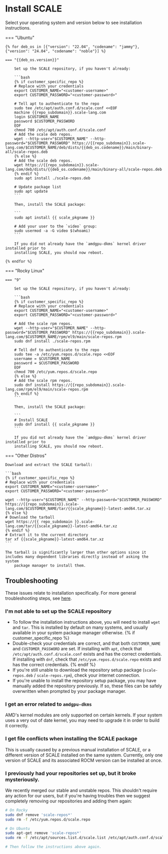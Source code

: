 # Install SCALE

Select your operating system and version below to see installation instructions.

=== "Ubuntu"

    {% for deb_os in [{"version": "22.04", "codename": "jammy"}, {"version": "24.04", "codename": "noble"}] %}

    === "{{deb_os.version}}"

        Set up the SCALE repository, if you haven't already:

        ```bash
        {% if customer_specific_repo %}
        # Replace with your credentials
        export CUSTOMER_NAME="<customer-username>"
        export CUSTOMER_PASSWORD="<customer-password>"

        # Tell apt to authenticate to the repo
        sudo tee /etc/apt/auth.conf.d/scale.conf <<EOF
        machine {{repo_subdomain}}.scale-lang.com
        login $CUSTOMER_NAME
        password $CUSTOMER_PASSWORD
        EOF
        chmod 700 /etc/apt/auth.conf.d/scale.conf
        # Add the scale deb repos.
        wget --http-user="$CUSTOMER_NAME" --http-password="$CUSTOMER_PASSWORD" https://{{repo_subdomain}}.scale-lang.com/$CUSTOMER_NAME/deb/dists/{{deb_os.codename}}/main/binary-all/scale-repos.deb
        {% else %}
        # Add the scale deb repos.
        wget https://{{repo_subdomain}}.scale-lang.com/deb/dists/{{deb_os.codename}}/main/binary-all/scale-repos.deb
        {% endif %}
        sudo apt install ./scale-repos.deb

        # Update package list
        sudo apt update
        ```

        Then, install the SCALE package:

        ```
        sudo apt install {{ scale_pkgname }}

        # Add your user to the `video` group:
        sudo usermod -a -G video $(whoami)
        ```

        If you did not already have the `amdgpu-dkms` kernel driver installed prior to
        installing SCALE, you should now reboot.

    {% endfor %}

=== "Rocky Linux"

    === "9"

        Set up the SCALE repository, if you haven't already:

        ```bash
        {% if customer_specific_repo %}
        # Replace with your credentials
        export CUSTOMER_NAME="<customer-username>"
        export CUSTOMER_PASSWORD="<customer-password>"

        # Add the scale rpm repos.
        wget --http-user="$CUSTOMER_NAME" --http-password="$CUSTOMER_PASSWORD" https://{{repo_subdomain}}.scale-lang.com/$CUSTOMER_NAME/rpm/el9/main/scale-repos.rpm
        sudo dnf install ./scale-repos.rpm

        # Tell dnf to authenticate to the repo
        sudo tee -a /etc/yum.repos.d/scale.repo <<EOF
        username = $CUSTOMER_NAME
        password = $CUSTOMER_PASSWORD
        EOF
        chmod 700 /etc/yum.repos.d/scale.repo
        {% else %}
        # Add the scale rpm repos.
        sudo dnf install https://{{repo_subdomain}}.scale-lang.com/rpm/el9/main/scale-repos.rpm
        {% endif %}
        ```

        Then, install the SCALE package:

        ```
        # Install SCALE
        sudo dnf install {{ scale_pkgname }}
        ```

        If you did not already have the `amdgpu-dkms` kernel driver installed prior to
        installing SCALE, you should now reboot.

=== "Other Distros"

    Download and extract the SCALE tarball:

    ```bash
    {% if customer_specific_repo %}
    # Replace with your credentials
    export CUSTOMER_NAME="<customer-username>"
    export CUSTOMER_PASSWORD="<customer-password>"

    wget --http-user="$CUSTOMER_NAME" --http-password="$CUSTOMER_PASSWORD" https://{{repo_subdomain}}.scale-lang.com/$CUSTOMER_NAME/tar/{{scale_pkgname}}-latest-amd64.tar.xz
    {% else %}
    # Download the tarball
    wget https://{{ repo_subdomain }}.scale-lang.com/tar/{{scale_pkgname}}-latest-amd64.tar.xz
    {% endif %}
    # Extract it to the current directory
    tar xf {{scale_pkgname}}-latest-amd64.tar.xz
    ```

    The tarball is significantly larger than other options since it
    includes many dependent libraries directly instead of asking the system
        package manager to install them.

## Troubleshooting

These issues relate to installation specifically. For more general troubleshooting steps, see [here](./troubleshooting.md).

### I'm not able to set up the SCALE repository

  - To follow the installation instructions above, you will need to install `wget` and `tar`.
    This is installed by default on many systems, and usually available in your system package manager otherwise.
{% if customer_specific_repo %}
  - Double-check your credentials are correct, and that both `CUSTOMER_NAME` and `CUSTOMER_PASSWORD` are set.
    If installing with `apt`, check that `/etc/apt/auth.conf.d/scale.conf` exists and has the correct credentials.
    If installing with `dnf`, check that `/etc/yum.repos.d/scale.repo` exists and has the correct credentials.
{% endif %}
  - If you're still unable to download the repository setup package (`scale-repos.deb` / `scale-repos.rpm`), check your internet connection.
  - If you're unable to install the repository setup package, you may have manually added the repository previously. If so, these files can be safely overwritten when prompted by your package manager.

### I get an error related to `amdgpu-dkms`

AMD's kernel modules are only supported on certain kernels. If your system uses a very out of date kernel, you may need to upgrade it in order to build it correctly.

### I get file conflicts when installing the SCALE package

This is usually caused by a previous manual installation of SCALE, or a different version of SCALE installed on the same system. Currently, only one version of SCALE and its associated ROCM version can be installed at once.

### I previously had your repositories set up, but it broke mysteriously.

We recently merged our stable and unstable repos. This shouldn't require any action for our users, but if you're having troubles then we suggest completely removing our repositories and adding them again:

```bash
# On Rocky
sudo dnf remove 'scale-repos*'
sudo rm -f /etc/yum.repos.d/scale.repo

# On Ubuntu
sudo apt-get remove 'scale-repos*'
sudo rm -f /etc/apt/sources.list.d/scale.list /etc/apt/auth.conf.d/scale.conf

# Then follow the instructions above again.
```
